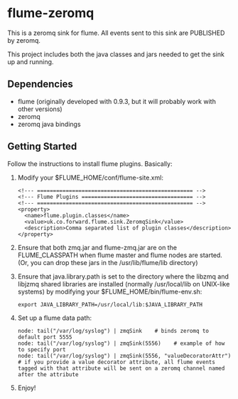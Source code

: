 flume-zeromq
============

This is a zeromq sink for flume. All events sent to this sink are PUBLISHED by zeromq.

This project includes both the java classes and jars needed to get the sink up and running.

Dependencies
------------

* flume (originally developed with 0.9.3, but it will probably work with other versions)
* zeromq
* zeromq java bindings

Getting Started
---------------

Follow the instructions to install flume plugins. Basically:

1. Modify your $FLUME_HOME/conf/flume-site.xml:

       <!--- ================================================= -->
       <!--- Flume Plugins =================================== -->
       <!--- ================================================= -->
       <property>
         <name>flume.plugin.classes</name>
         <value>uk.co.forward.flume.sink.ZeromqSink</value>
         <description>Comma separated list of plugin classes</description>
       </property>

2. Ensure that both zmq.jar and flume-zmq.jar are on the FLUME_CLASSPATH
when flume master and flume nodes are started. (Or, you can drop these jars in the /usr/lib/flume/lib directory)

3. Ensure that java.library.path is set to the directory where the libzmq and libjzmq shared libraries are installed (normally /usr/local/lib on UNIX-like systems) by modifying your $FLUME_HOME/bin/flume-env.sh:

       export JAVA_LIBRARY_PATH=/usr/local/lib:$JAVA_LIBRARY_PATH

4. Set up a flume data path:

       node: tail("/var/log/syslog") | zmqSink    # binds zeromq to default port 5555
       node: tail("/var/log/syslog") | zmqSink(5556)    # example of how to specify port
       node: tail("/var/log/syslog") | zmqSink(5556, "valueDecoratorAttr") # if you provide a value decorator attribute, all flume events tagged with that attribute will be sent on a zeromq channel named after the attribute

5. Enjoy!
